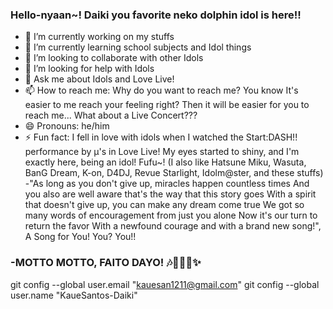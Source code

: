 ### Hello-nyaan~! Daiki you favorite neko dolphin idol is here!!
- 🔭 I’m currently working on my stuffs
- 🌱 I’m currently learning school subjects and Idol things
- 👯 I’m looking to collaborate with other Idols
- 🤔 I’m looking for help with Idols
- 💬 Ask me about Idols and Love Live!
- 📫 How to reach me: Why do you want to reach me? You know It's easier to me reach your feeling right? Then it will be easier for you to reach me... What about a Live Concert???
- 😄 Pronouns: he/him
- ⚡ Fun fact: I fell in love with idols when I watched the Start:DASH!! performance by μ's in Love Live! My eyes started to shiny, and I'm exactly here, being an idol! Fufu~! (I also like Hatsune Miku, Wasuta, BanG Dream, K-on, D4DJ, Revue Starlight, Idolm@ster, and these stuffs)
-"As long as you don't give up, miracles happen countless times
    And you also are well aware that's the way that this story goes
    With a spirit that doesn't give up, you can make any dream come true
    We got so many words of encouragement from just you alone
    Now it's our turn to return the favor
    With a newfound courage and with a brand new song!",
    A Song for You! You? You!!

### -MOTTO MOTTO, FAITO DAYO! 🎶🎉😼👊✨

<!--
**KaueSantos-Daiki/KaueSantos-Daiki** is a ✨ _special_ ✨ repository because its `README.md` (this file) appears on your GitHub profile.

Here are some ideas to get you started:

- 🔭 I’m currently working on ...
- 🌱 I’m currently learning ...
- 👯 I’m looking to collaborate on ...
- 🤔 I’m looking for help with ...
- 💬 Ask me about ...
- 📫 How to reach me: ...
- 😄 Pronouns: ...
- ⚡ Fun fact: ...
-->
git config --global user.email "kauesan1211@gmail.com"
git config --global user.name "KaueSantos-Daiki"